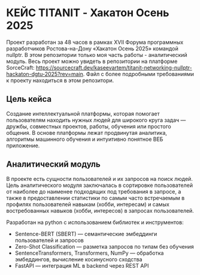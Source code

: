 # КЕЙС TITANIT - Хакатон Осень 2025 ##
Проект разработан за 48 часов в рамках XVII Форума программных разработчиков Ростова-на-Дону «Хакатон Осень 2025» командой nullptr.
В этом репозитории только моя часть работы - аналитический модуль. Весь проект можно увидеть в репозитории на платформе SorceCraft: https://sourcecraft.dev/kaseevartem/titanit-networking-nullptr-hackaton-dgtu-2025?rev=main.
Файл с более подробными требованиями к проекту находиться в этом репозитори.

## Цель кейса ##
Создание интеллектуальной платформы, которая помогает пользователям находить 
нужных людей для широкого круга задач — дружбы, совместных проектов, работы, 
обучения или простого общения. В основе платформы лежат продвинутая аналитика, 
алгоритмы машинного обучения и интуитивно понятное ВЕБ приложение. 

## Аналитический модуль ##
В проекте есть сущности пользователей и их запросов на поиск людей. 
Цель аналитического модуля заключалась в сортировке пользователей от наиболее до наименее подходящих под требования в запросе,
а также в предоставлении статистики по самым часто встречаемым в профилях пользователей навыкам (хобби, интересам) и 
самых востребованных навыков (хобби, интересов) в запросах пользователей.  

Разработан на python с использованием библиотек и инструментов:
- Sentence-BERT (SBERT) — семантические эмбеддинги пользователей и запросов
- Zero-Shot Classification — разметка запросов по типам без обучения
- SentenceTransformers, Transformers, NumPy — обработка эмбеддингов, вычисление косинусного сходства
- FastAPI — интеграция ML в backend через REST API


